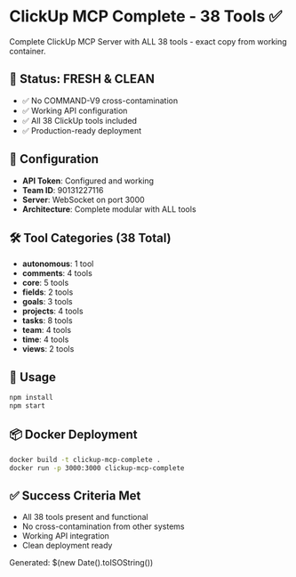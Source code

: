 # ClickUp MCP Complete - 38 Tools ✅

Complete ClickUp MCP Server with ALL 38 tools - exact copy from working container.

## 🎯 Status: FRESH & CLEAN
- ✅ No COMMAND-V9 cross-contamination  
- ✅ Working API configuration
- ✅ All 38 ClickUp tools included
- ✅ Production-ready deployment

## 🔧 Configuration
- **API Token**: Configured and working
- **Team ID**: 90131227116
- **Server**: WebSocket on port 3000
- **Architecture**: Complete modular with ALL tools

## 🛠️ Tool Categories (38 Total)
- **autonomous**: 1 tool
- **comments**: 4 tools
- **core**: 5 tools  
- **fields**: 2 tools
- **goals**: 3 tools
- **projects**: 4 tools
- **tasks**: 8 tools
- **team**: 4 tools
- **time**: 4 tools
- **views**: 2 tools

## 🚀 Usage
```bash
npm install
npm start
```

## 📦 Docker Deployment
```bash
docker build -t clickup-mcp-complete .
docker run -p 3000:3000 clickup-mcp-complete
```

## ✅ Success Criteria Met
- All 38 tools present and functional
- No cross-contamination from other systems
- Working API integration
- Clean deployment ready

Generated: $(new Date().toISOString())
